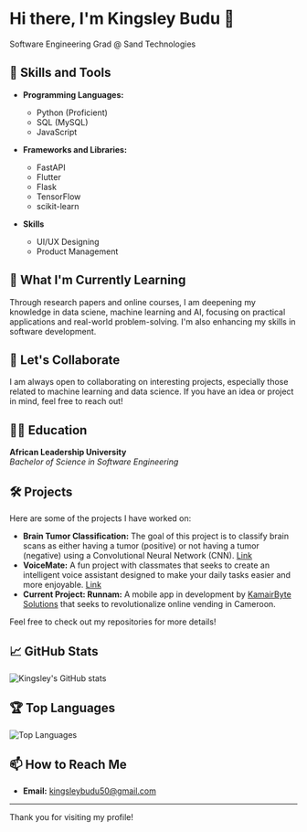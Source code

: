 # Hi there, I'm Kingsley Budu 👋

Software Engineering Grad @ Sand Technologies

## 🔧 Skills and Tools
 
- **Programming Languages:**
  - Python (Proficient)
  - SQL (MySQL)
  - JavaScript

- **Frameworks and Libraries:**
  - FastAPI
  - Flutter
  - Flask
  - TensorFlow
  - scikit-learn
 
- **Skills**
  - UI/UX Designing
  - Product Management

## 🌱 What I'm Currently Learning
Through research papers and online courses, I am deepening my knowledge in data sciene, machine learning and AI, focusing on practical applications and real-world problem-solving. I'm also enhancing my skills in software development.

## 🤝 Let's Collaborate
I am always open to collaborating on interesting projects, especially those related to machine learning and data science. If you have an idea or project in mind, feel free to reach out!

## 🧑‍🎓 Education
**African Leadership University**  
_Bachelor of Science in Software Engineering_  

## 🛠️ Projects
Here are some of the projects I have worked on:

- **Brain Tumor Classification:** The goal of this project is to classify brain scans as either having a tumor (positive) or not having a tumor (negative) using a Convolutional Neural Network (CNN). [Link](https://github.com/kayc0des/brain_tumor_model)
- **VoiceMate:** A fun project with classmates that seeks to create an intelligent voice assistant designed to make your daily tasks easier and more enjoyable. [Link](https://github.com/kayc0des/VoiceMate)
- **Current Project: Runnam:** A mobile app in development by [KamairByte Solutions](https://kamairbytesolutions.com) that seeks to revolutionalize online vending in Cameroon. 

Feel free to check out my repositories for more details!

## 📈 GitHub Stats
![Kingsley's GitHub stats](https://github-readme-stats.vercel.app/api?username=kayc0des&show_icons=true&theme=radical)

## 🏆 Top Languages
![Top Languages](https://github-readme-stats.vercel.app/api/top-langs/?username=kayc0des&layout=compact&theme=radical)

## 📫 How to Reach Me
- **Email:** [kingsleybudu50@gmail.com](mailto:kingsleybudu50@gmail.com)

---

Thank you for visiting my profile!
